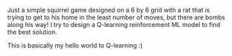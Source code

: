 Just a simple squirrel game designed on a 6 by 6 grid with a rat that is trying to get to his home in the least number of moves, 
but there are bombs along his way! I try to design a Q-learning reinforcement ML model to find the best solution. 

This is basically my hello world to Q-learning :)
